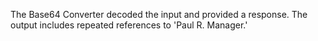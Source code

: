 The Base64 Converter decoded the input and provided a response. The output includes repeated references to 'Paul R. Manager.'